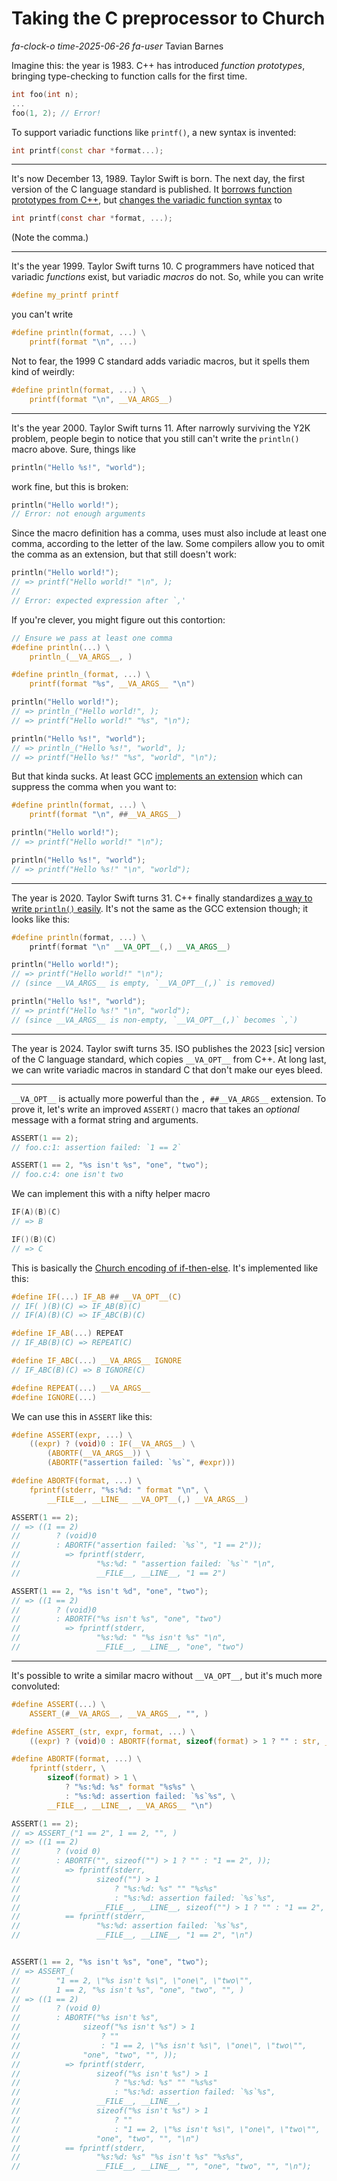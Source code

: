 # Taking the C preprocessor to Church

<div class="infobar">

*fa-clock-o* *time-2025-06-26*
*fa-user* Tavian Barnes

</div>

<style>
.content hr {
    border: none;
    color: var(--fg);
    font-size: x-large;
    text-align: center;
}
.content hr:after {
    content: "❧";
}
</style>

Imagine this: the year is 1983.
C++ has introduced *function prototypes*, bringing type-checking to function calls for the first time.

```c++
int foo(int n);
...
foo(1, 2); // Error!
```

To support variadic functions like `printf()`, a new syntax is invented:

```c++
int printf(const char *format...);
```

---

It's now December 13, 1989.
Taylor Swift is born.
The next day, the first version of the C language standard is published.
It [borrows function prototypes from C++](https://en.wikipedia.org/wiki/C_(programming_language)#ANSI_C_and_ISO_C), but [changes the variadic function syntax](https://en.cppreference.com/w/cpp/language/variadic_arguments.html#Notes) to

```c
int printf(const char *format, ...);
```

(Note the comma.)

---

It's the year 1999.
Taylor Swift turns 10.
C programmers have noticed that variadic *functions* exist, but variadic *macros* do not.
So, while you can write

```c
#define my_printf printf
```

you can't write

```c
#define println(format, ...) \
	printf(format "\n", ...)
```

Not to fear, the 1999 C standard adds variadic macros, but it spells them kind of weirdly:

```c
#define println(format, ...) \
	printf(format "\n", __VA_ARGS__)
```

---

It's the year 2000.
Taylor Swift turns 11.
After narrowly surviving the Y2K problem, people begin to notice that you still can't write the `println()` macro above.
Sure, things like

```c
println("Hello %s!", "world");
```

work fine, but this is broken:

```c
println("Hello world!");
// Error: not enough arguments
```

Since the macro definition has a comma, uses must also include at least one comma, according to the letter of the law.
Some compilers allow you to omit the comma as an extension, but that still doesn't work:

```c
println("Hello world!");
// => printf("Hello world!" "\n", );
//
// Error: expected expression after `,'
```

If you're clever, you might figure out this contortion:

```c
// Ensure we pass at least one comma
#define println(...) \
	println_(__VA_ARGS__, )

#define println_(format, ...) \
	printf(format "%s", __VA_ARGS__ "\n")

println("Hello world!");
// => println_("Hello world!", );
// => printf("Hello world!" "%s", "\n");

println("Hello %s!", "world");
// => println_("Hello %s!", "world", );
// => printf("Hello %s!" "%s", "world", "\n");
```

But that kinda sucks.
At least GCC [implements an extension](https://gcc.gnu.org/git/?p=gcc.git;a=commit;h=5ef865d5709f9c917e1152ee5246906983e23725) which can suppress the comma when you want to:

```c
#define println(format, ...) \
	printf(format "\n", ##__VA_ARGS__)

println("Hello world!");
// => printf("Hello world!" "\n");

println("Hello %s!", "world");
// => printf("Hello %s!" "\n", "world");
```

---

The year is 2020.
Taylor Swift turns 31.
C++ finally standardizes [a way to write `println()` easily](https://en.cppreference.com/w/cpp/preprocessor/replace).
It's not the same as the GCC extension though; it looks like this:

```c++
#define println(format, ...) \
	printf(format "\n" __VA_OPT__(,) __VA_ARGS__)

println("Hello world!");
// => printf("Hello world!" "\n");
// (since __VA_ARGS__ is empty, `__VA_OPT__(,)` is removed)

println("Hello %s!", "world");
// => printf("Hello %s!" "\n", "world");
// (since __VA_ARGS__ is non-empty, `__VA_OPT__(,)` becomes `,`)
```

---

The year is 2024.
Taylor swift turns 35.
ISO publishes the 2023 [sic] version of the C language standard, which copies `__VA_OPT__` from C++.
At long last, we can write variadic macros in standard C that don't make our eyes bleed.

---

`__VA_OPT__` is actually more powerful than the `, ##__VA_ARGS__` extension.
To prove it, let's write an improved `ASSERT()` macro that takes an *optional* message with a format string and arguments.

```c
ASSERT(1 == 2);
// foo.c:1: assertion failed: `1 == 2`

ASSERT(1 == 2, "%s isn't %s", "one", "two");
// foo.c:4: one isn't two
```

We can implement this with a nifty helper macro

```c
IF(A)(B)(C)
// => B

IF()(B)(C)
// => C
```

This is basically the [Church encoding of if-then-else](https://en.wikipedia.org/wiki/Church_encoding#Church_Booleans).
It's implemented like this:

```c
#define IF(...) IF_AB ## __VA_OPT__(C)
// IF( )(B)(C) => IF_AB(B)(C)
// IF(A)(B)(C) => IF_ABC(B)(C)

#define IF_AB(...) REPEAT
// IF_AB(B)(C) => REPEAT(C)

#define IF_ABC(...) __VA_ARGS__ IGNORE
// IF_ABC(B)(C) => B IGNORE(C)

#define REPEAT(...) __VA_ARGS__
#define IGNORE(...)
```

We can use this in `ASSERT` like this:

```c
#define ASSERT(expr, ...) \
	((expr) ? (void)0 : IF(__VA_ARGS__) \
		(ABORTF(__VA_ARGS__)) \
		(ABORTF("assertion failed: `%s`", #expr)))

#define ABORTF(format, ...) \
	fprintf(stderr, "%s:%d: " format "\n", \
		__FILE__, __LINE__ __VA_OPT__(,) __VA_ARGS__)

ASSERT(1 == 2);
// => ((1 == 2)
//        ? (void)0
//        : ABORTF("assertion failed: `%s`", "1 == 2"));
//          => fprintf(stderr,
//                 "%s:%d: " "assertion failed: `%s`" "\n",
//                 __FILE__, __LINE__, "1 == 2")

ASSERT(1 == 2, "%s isn't %d", "one", "two");
// => ((1 == 2)
//        ? (void)0
//        : ABORTF("%s isn't %s", "one", "two")
//          => fprintf(stderr,
//                 "%s:%d: " "%s isn't %s" "\n",
//                 __FILE__, __LINE__, "one", "two")
```

---

It's possible to write a similar macro without `__VA_OPT__`, but it's much more convoluted:

```c
#define ASSERT(...) \
	ASSERT_(#__VA_ARGS__, __VA_ARGS__, "", )

#define ASSERT_(str, expr, format, ...) \
	((expr) ? (void)0 : ABORTF(format, sizeof(format) > 1 ? "" : str, __VA_ARGS__))

#define ABORTF(format, ...) \
	fprintf(stderr, \
		sizeof(format) > 1 \
			? "%s:%d: %s" format "%s%s" \
			: "%s:%d: assertion failed: `%s`%s", \
		__FILE__, __LINE__, __VA_ARGS__ "\n")

ASSERT(1 == 2);
// => ASSERT_("1 == 2", 1 == 2, "", )
// => ((1 == 2)
//        ? (void 0)
//        : ABORTF("", sizeof("") > 1 ? "" : "1 == 2", ));
//          => fprintf(stderr,
//                 sizeof("") > 1
//                     ? "%s:%d: %s" "" "%s%s"
//                     : "%s:%d: assertion failed: `%s`%s",
//                 __FILE__, __LINE__, sizeof("") > 1 ? "" : "1 == 2", "\n")
//          == fprintf(stderr,
//                 "%s:%d: assertion failed: `%s`%s",
//                 __FILE__, __LINE__, "1 == 2", "\n")


ASSERT(1 == 2, "%s isn't %s", "one", "two");
// => ASSERT_(
//        "1 == 2, \"%s isn't %s\", \"one\", \"two\"",
//        1 == 2, "%s isn't %s", "one", "two", "", )
// => ((1 == 2)
//        ? (void 0)
//        : ABORTF("%s isn't %s",
//              sizeof("%s isn't %s") > 1
//                  ? ""
//                  : "1 == 2, \"%s isn't %s\", \"one\", \"two\"",
//              "one", "two", "", ));
//          => fprintf(stderr,
//                 sizeof("%s isn't %s") > 1
//                     ? "%s:%d: %s" "" "%s%s"
//                     : "%s:%d: assertion failed: `%s`%s",
//                 __FILE__, __LINE__,
//                 sizeof("%s isn't %s") > 1
//                     ? ""
//                     : "1 == 2, \"%s isn't %s\", \"one\", \"two\"",
//                 "one", "two", "", "\n")
//          == fprintf(stderr,
//                 "%s:%d: %s" "%s isn't %s" "%s%s",
//                 __FILE__, __LINE__, "", "one", "two", "", "\n");
```
